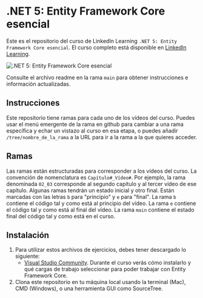 # .NET 5: Entity Framework Core esencial
Este es el repositorio del curso de LinkedIn Learning `.NET 5: Entity Framework Core esencial`. El curso completo está disponible en [LinkedIn Learning][lil-course-url].

![.NET 5: Entity Framework Core esencial][lil-thumbnail-url] 

Consulte el archivo readme en la rama `main` para obtener instrucciones e información actualizadas.

## Instrucciones
Este repositorio tiene ramas para cada uno de los vídeos del curso. Puedes usar el menú emergente de la rama en github para cambiar a una rama específica y echar un vistazo al curso en esa etapa, o puedes añadir `/tree/nombre_de_la_rama` a la URL para ir a la rama a la que quieres acceder.

## Ramas
Las ramas están estructuradas para corresponder a los vídeos del curso. La convención de nomenclatura es `Capítulo#_Vídeo#`. Por ejemplo, la rama denominada `02_03` corresponde al segundo capítulo y al tercer vídeo de ese capítulo. 
Algunas ramas tendrán un estado inicial y otro final. Están marcadas con las letras `b` para "principio" y `e` para "final". La rama `b` contiene el código tal y como está al principio del vídeo. La rama `e` contiene el código tal y como está al final del vídeo. La rama `main` contiene el estado final del código tal y como está en el curso.

## Instalación
1. Para utilizar estos archivos de ejercicios, debes tener descargado lo siguiente:
	- [Visual Studio Community](https://visualstudio.microsoft.com/es/downloads/). Durante el curso verás cómo instalarlo y qué cargas de trabajo seleccionar para poder trabajar con Entity Framework Core.
2. Clona este repositorio en tu máquina local usando la terminal (Mac), CMD (Windows), o una herramienta GUI como SourceTree.


[0]: # (Replace these placeholder URLs with actual course URLs)

[lil-course-url]: to-be-defined
[lil-thumbnail-url]: to-be-defined
